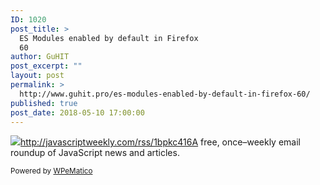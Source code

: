 ```yaml
---
ID: 1020
post_title: >
  ES Modules enabled by default in Firefox
  60
author: GuHIT
post_excerpt: ""
layout: post
permalink: >
  http://www.guhit.pro/es-modules-enabled-by-default-in-firefox-60/
published: true
post_date: 2018-05-10 17:00:00
---
```

<img class="wpe_imgrss" src="https://res.cloudinary.com/cpress/image/upload/w_800/yrqrgtm0fzu4lcv8yj9i.jpg">http://javascriptweekly.com/rss/1bpkc416A free, once&ndash;weekly email roundup of JavaScript news and articles.<p class="wpematico_credit"><small>Powered by <a href="http://www.wpematico.com" target="_blank">WPeMatico</a></small></p>